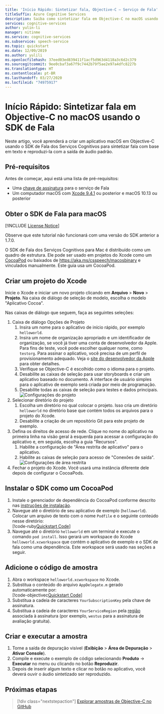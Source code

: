 ```yaml
---
title: 'Início Rápido: Sintetizar fala, Objective-C – Serviço de Fala'
titleSuffix: Azure Cognitive Services
description: Saiba como sintetizar fala em Objective-C no macOS usando o SDK de Fala
services: cognitive-services
author: yulin-li
manager: nitinme
ms.service: cognitive-services
ms.subservice: speech-service
ms.topic: quickstart
ms.date: 12/09/2019
ms.author: yulili
ms.openlocfilehash: 37eed03ed839411f1acf5d963d4118a3c6d2c379
ms.sourcegitcommit: 9ee0cbaf3a67f9c7442b79f5ae2e97a4dfc8227b
ms.translationtype: HT
ms.contentlocale: pt-BR
ms.lasthandoff: 03/27/2020
ms.locfileid: "74975917"
---
```

# <a name="quickstart-synthesize-speech-in-objective-c-on-macos-using-the-speech-sdk"></a>Início Rápido: Sintetizar fala em Objective-C no macOS usando o SDK de Fala

Neste artigo, você aprenderá a criar um aplicativo macOS em Objective-C usando o SDK de Fala dos Serviços Cognitivos para sintetizar fala com base em texto e reproduzi-la com a saída de áudio padrão.

## <a name="prerequisites"></a>Pré-requisitos

Antes de começar, aqui está uma lista de pré-requisitos:

* Uma [chave de assinatura](~/articles/cognitive-services/Speech-Service/get-started.md) para o serviço de Fala
* Um computador macOS com [Xcode 9.4.1](https://geo.itunes.apple.com/us/app/xcode/id497799835?mt=12) ou posterior e macOS 10.13 ou posterior

## <a name="get-the-speech-sdk-for-macos"></a>Obter o SDK de Fala para macOS

[!INCLUDE [License Notice](~/includes/cognitive-services-speech-service-license-notice.md)]

Observe que este tutorial não funcionará com uma versão do SDK anterior a 1.7.0.

O SDK de Fala dos Serviços Cognitivos para Mac é distribuído como um quadro de estrutura.
Ele pode ser usado em projetos do Xcode como um [CocoaPod](https://cocoapods.org/) ou baixados de https://aka.ms/csspeech/macosbinary e vinculados manualmente. Este guia usa um CocoaPod.

## <a name="create-an-xcode-project"></a>Criar um projeto do Xcode

Inicie o Xcode e iniciar um novo projeto clicando em **Arquivo** > **Novo** > **Projeto**.
Na caixa de diálogo de seleção de modelo, escolha o modelo "Aplicativo Cocoa".

Nas caixas de diálogo que seguem, faça as seguintes seleções:

1. Caixa de diálogo Opções de Projeto
    1. Insira um nome para o aplicativo de início rápido, por exemplo `helloworld`.
    1. Insira um nome de organização apropriado e um identificador de organização, se você já tiver uma conta de desenvolvedor da Apple. Para fins de teste, você pode escolher qualquer nome, como `testorg`. Para assinar o aplicativo, você precisa de um perfil de provisionamento adequado. Veja o [site do desenvolvedor da Apple](https://developer.apple.com/) para obter detalhes.
    1. Verifique se Objective-C é escolhido como o idioma para o projeto.
    1. Desabilite as caixas de seleção para usar storyboards e criar um aplicativo baseado no documento. A interface de usuário simples para o aplicativo de exemplo será criada por meio de programação.
    1. Desabilite todas as caixas de seleção para testes e dados principais.
    ![Configurações do projeto](~/articles/cognitive-services/Speech-Service/media/sdk/qs-objectivec-macos-project-settings.png)
1. Selecionar diretório do projeto
    1. Escolha um diretório no qual colocar o projeto. Isso cria um diretório `helloworld` no diretório base que contém todos os arquivos para o projeto do Xcode.
    1. Desabilite a criação de um repositório Git para este projeto de exemplo.
1. Defina os direitos de acesso de rede. Clique no nome do aplicativo na primeira linha na visão geral à esquerda para acessar a configuração do aplicativo e, em seguida, escolha a guia "Recursos".
    1. Habilite a configuração de "Área restrita de aplicativo" para o aplicativo.
    1. Habilite as caixas de seleção para acesso de "Conexões de saída".
    ![Configurações de área restrita](~/articles/cognitive-services/Speech-Service/media/sdk/qs-objectivec-macos-sandbox-tts.png)
1. Fechar o projeto do Xcode. Você usará uma instância diferente dele depois de configurar o CocoaPods.

## <a name="install-the-sdk-as-a-cocoapod"></a>Instalar o SDK como um CocoaPod

1. Instale o gerenciador de dependência do CocoaPod conforme descrito nas [instruções de instalação](https://guides.cocoapods.org/using/getting-started.html).
1. Navegue até o diretório de seu aplicativo de exemplo (`helloworld`). Colocar um arquivo de texto com o nome `Podfile` e o seguinte conteúdo nesse diretório:  
   [!code-ruby[Quickstart Code](~/samples-cognitive-services-speech-sdk/quickstart/objectivec/macos/text-to-speech/helloworld/Podfile)]
1. Navegue até o diretório `helloworld` em um terminal e execute o comando `pod install`. Isso gerará um workspace do Xcode `helloworld.xcworkspace` que contém o aplicativo de exemplo e o SDK de fala como uma dependência. Este workspace será usado nas seções a seguir.

## <a name="add-the-sample-code"></a>Adicione o código de amostra

1. Abra o workspace `helloworld.xcworkspace` no Xcode.
1. Substitua o conteúdo do arquivo `AppDelegate.m` gerado automaticamente por:  
   [!code-objectivec[Quickstart Code](~/samples-cognitive-services-speech-sdk/quickstart/objectivec/macos/text-to-speech/helloworld/helloworld/AppDelegate.m#code)]
1. Substitua a cadeia de caracteres `YourSubscriptionKey` pela chave de assinatura.
1. Substitua a cadeia de caracteres `YourServiceRegion` pela [região](~/articles/cognitive-services/Speech-Service/regions.md) associada à assinatura (por exemplo, `westus` para a assinatura de avaliação gratuita).

## <a name="build-and-run-the-sample"></a>Criar e executar a amostra

1. Torne a saída de depuração visível (**Exibição** > **Área de Depuração** > **Ativar Console**).
1. Compile e execute o exemplo de código selecionando **Produto** -> **Executar** no menu ou clicando no botão **Reproduzir**.
1. Depois de inserir algum texto e clicar no botão no aplicativo, você deverá ouvir o áudio sintetizado ser reproduzido.

## <a name="next-steps"></a>Próximas etapas

> [!div class="nextstepaction"]
> [Explorar amostras de Objective-C no GitHub](https://aka.ms/csspeech/samples)

